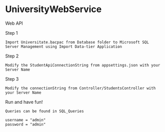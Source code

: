 # UniversityWebService
Web API

Step 1
```
Import Universitate.bacpac from Database folder to Microsoft SQL Server Management using Import Data-tier Application
```
Step 2
```
Modify the StudentApiConnectionString from appsettings.json with your Server Name
```
Step 3
```
Modify the connectionString from Controller/StudentsController with your Server Name
```
Run and have fun!

```
Queries can be found in SQL_Queries
```

```
username = "admin"
password = "admin"
```
